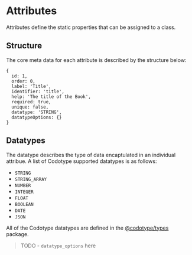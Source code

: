 # Attributes

Attributes define the static properties that can be assigned to a class.

## Structure

The core meta data for each attribute is described by the structure below:

```
{
  id: 1,
  order: 0,
  label: 'Title',
  identifier: 'title',
  help: 'The title of the Book',
  required: true,
  unique: false,
  datatype: 'STRING',
  datatypeOptions: {}
}
```

## Datatypes

The datatype describes the type of data encaptulated in an individual attribue. A list of Codotype supported datatypes is as follows:

- `STRING`
- `STRING_ARRAY`
- `NUMBER`
- `INTEGER`
- `FLOAT`
- `BOOLEAN`
- `DATE`
- `JSON`

All of the Codotype datatypes are defined in the [@codotype/types](http://github.com/codotype/codotype) package.

> TODO - `datatype_options` here
